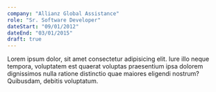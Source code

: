 ```yaml
---
company: "Allianz Global Assistance"
role: "Sr. Software Developer"
dateStart: "09/01/2012"
dateEnd: "03/01/2015"
draft: true
---
```


Lorem ipsum dolor, sit amet consectetur adipisicing elit. Iure illo neque tempora, voluptatem est quaerat voluptas praesentium ipsa dolorem dignissimos nulla ratione distinctio quae maiores eligendi nostrum? Quibusdam, debitis voluptatum.